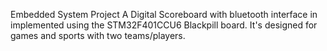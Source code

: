 Embedded System Project
A Digital Scoreboard with bluetooth interface in implemented using the STM32F401CCU6 Blackpill board.
It's designed for games and sports with two teams/players.
